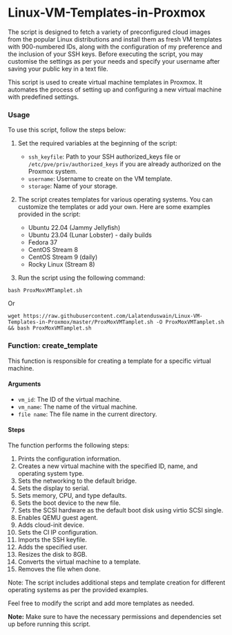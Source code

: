 # Linux-VM-Templates-in-Proxmox

The script is designed to fetch a variety of preconfigured cloud images from the popular Linux distributions and install them as fresh VM templates with 900-numbered IDs, along with the configuration of my preference and the inclusion of your SSH keys. Before executing the script, you may customise the settings as per your needs and specify your username after saving your public key in a text file.

This script is used to create virtual machine templates in Proxmox. It automates the process of setting up and configuring a new virtual machine with predefined settings.

### Usage

To use this script, follow the steps below:

1. Set the required variables at the beginning of the script:
   - `ssh_keyfile`: Path to your SSH authorized_keys file or `/etc/pve/priv/authorized_keys` if you are already authorized on the Proxmox system.
   - `username`: Username to create on the VM template.
   - `storage`: Name of your storage.

2. The script creates templates for various operating systems. You can customize the templates or add your own. Here are some examples provided in the script:

   - Ubuntu 22.04 (Jammy Jellyfish)
   - Ubuntu 23.04 (Lunar Lobster) - daily builds
   - Fedora 37
   - CentOS Stream 8
   - CentOS Stream 9 (daily)
   - Rocky Linux (Stream 8)

3. Run the script using the following command:
```
bash ProxMoxVMTamplet.sh
   ```
Or

   ```
wget https://raw.githubusercontent.com/Lalatenduswain/Linux-VM-Templates-in-Proxmox/master/ProxMoxVMTamplet.sh -O ProxMoxVMTamplet.sh && bash ProxMoxVMTamplet.sh
   ```

### Function: create_template

This function is responsible for creating a template for a specific virtual machine.

#### Arguments

- `vm_id`: The ID of the virtual machine.
- `vm_name`: The name of the virtual machine.
- `file name`: The file name in the current directory.

#### Steps

The function performs the following steps:

1. Prints the configuration information.
2. Creates a new virtual machine with the specified ID, name, and operating system type.
3. Sets the networking to the default bridge.
4. Sets the display to serial.
5. Sets memory, CPU, and type defaults.
6. Sets the boot device to the new file.
7. Sets the SCSI hardware as the default boot disk using virtio SCSI single.
8. Enables QEMU guest agent.
9. Adds cloud-init device.
10. Sets the CI IP configuration.
11. Imports the SSH keyfile.
12. Adds the specified user.
13. Resizes the disk to 8GB.
14. Converts the virtual machine to a template.
15. Removes the file when done.

Note: The script includes additional steps and template creation for different operating systems as per the provided examples.

Feel free to modify the script and add more templates as needed.

**Note:** Make sure to have the necessary permissions and dependencies set up before running this script.
